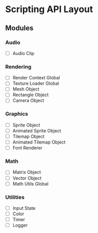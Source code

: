 # Scripting API Layout

## Modules

### Audio
- [ ] Audio Clip

### Rendering
- [ ] Render Context Global
- [ ] Texture Loader Global
- [ ] Mesh Object
- [ ] Rectangle Object
- [ ] Camera Object

### Graphics
- [ ] Sprite Object
- [ ] Animated Sprite Object
- [ ] Tilemap Object
- [ ] Animated Tilemap Object
- [ ] Font Renderer

### Math
- [ ] Matrix Object
- [ ] Vector Object
- [ ] Math Utils Global

### Utilities
- [ ] Input State
- [ ] Color
- [ ] Timer
- [ ] Logger